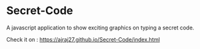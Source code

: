 # Secret-Code
A javascript application to show exciting graphics on typing a secret code.

Check it on : https://ajraj27.github.io/Secret-Code/index.html
